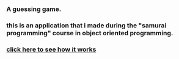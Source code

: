 ### A guessing game.
### this is an application that i made during the "samurai programming" course in object oriented programming.

### [click here to see how it works](https://marekzemla.github.io/A-guessing-game-ver.1/)
